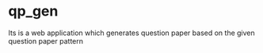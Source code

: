# qp_gen
Its is a web application which generates question paper based on the given question paper pattern
